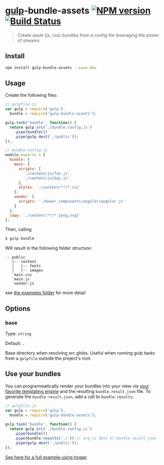 # [gulp](http://gulpjs.com/)-bundle-assets [![NPM version][npm-image]][npm-url] [![Build Status][travis-image]][travis-url]

> Create asset (js, css) bundles from a config file leveraging the power of streams

## Install

```bash
npm install gulp-bundle-assets --save-dev
```

## Usage

Create the following files:

```js
// gulpfile.js
var gulp = require('gulp'),
  bundle = require('gulp-bundle-assets');

gulp.task('bundle', function() {
  return gulp.src('./bundle.config.js')
    .pipe(bundle())
    .pipe(gulp.dest('./public'));
});
```

```js
// bundle.config.js
module.exports = {
  bundle: {
    main: {
      scripts: [
        './content/js/foo.js',
        './content/js/baz.js'
      ],
      styles: './content/**/*.css'
    },
    vendor: {
      scripts: './bower_components/angular/angular.js'
    }
  },
  copy: './content/**/*.{png,svg}'
};
```

Then, calling

```bash
$ gulp bundle
```

Will result in the following folder structure:

```
-- public
   |-- content
   |   |-- fonts
   |   |-- images
   `main.css
   `main.js
   `vendor.js
```

see [the examples folder](examples) for more detail

## Options

### base

Type: `string`

Default: `.`

Base directory when resolving src globs. Useful when running gulp tasks from a `gulpfile` outside the project's root.

## Use your bundles

You can programmatically render your bundles into your view via 
[your favorite templating engine](https://www.google.com/webhp?ion=1&espv=2&ie=UTF-8#q=node%20js%20templating%20engine)
and the resulting `bundle.result.json` file. To generate the `bundle.result.json`, add a call to `bundle.results`:

```js
// gulpfile.js
var gulp = require('gulp'),
  bundle = require('gulp-bundle-assets');
  
gulp.task('bundle', function() {
  return gulp.src('./bundle.config.js')
    .pipe(bundle())
    .pipe(bundle.results('./')) // arg is dest of bundle.result.json
    .pipe(gulp.dest('./public'));
});
```

[See here for a full example using hogan](examples/express-app-using-result-json/readme.md)

[npm-url]: https://npmjs.org/package/gulp-bundle-assets
[npm-image]: http://img.shields.io/npm/v/gulp-bundle-assets.svg
[travis-image]: https://travis-ci.org/chmontgomery/gulp-bundle-assets.svg?branch=master
[travis-url]: https://travis-ci.org/chmontgomery/gulp-bundle-assets